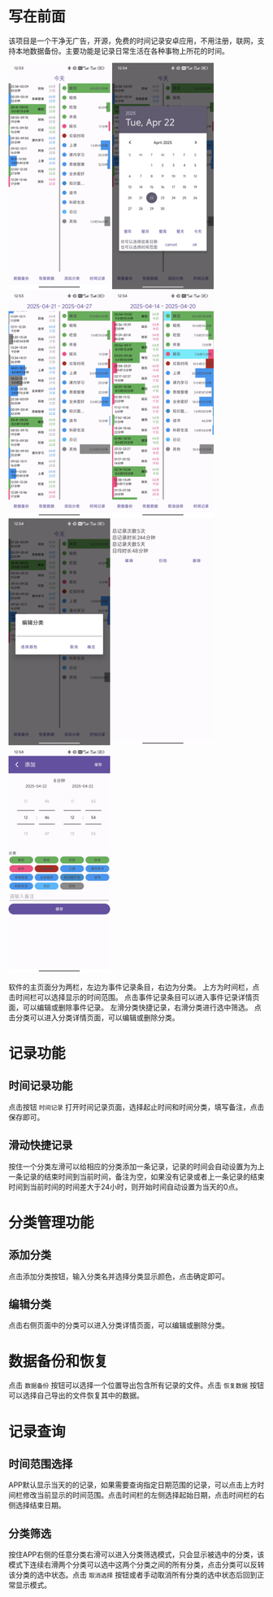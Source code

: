 # 写在前面

该项目是一个干净无广告，开源，免费的时间记录安卓应用，不用注册，联网，支持本地数据备份。主要功能是记录日常生活在各种事物上所花的时间。

<div class="inline-block">
  <img src="readme_picture/main_page.jpg?raw=true" width="200" title="主页面"> 
  <img src="readme_picture/main_page3.jpg?raw=true" width="200" title="日期范围设置">
  <img src="readme_picture/main_page1.jpg?raw=true" width="200" title="日期范围显示">
  <img src="readme_picture/main_page2.jpg?raw=true" width="200" title="分类筛选">
  <img src="readme_picture/add_category.jpg?raw=true" width="200" title="添加分类">
  <img src="readme_picture/category_page.jpg?raw=true" width="200" title="分类管理页面">
  <img src="readme_picture/event_page.jpg?raw=true" width="200" title="记录管理页面">
</div>
<!-- <img src="readme_picture/main_page3.jpg" width="200">
<img src="readme_picture/main_page1.jpg" width="200"> 
<img src="readme_picture/main_page2.jpg" width="200"> 
<img src="readme_picture/add_category.jpg" width="200">
<img src="readme_picture/category_page.jpg" width="200">
<img src="readme_picture/event_page.jpg" width="200"> -->

<!-- ![主页面](readme_picture/main_page.jpg) ![时间范围设置](readme_picture/main_page3.jpg) ![时间范围设置](readme_picture/main_page1.jpg) ![分类筛选](readme_picture/main_page2.jpg)  ![添加分类](readme_picture/add_category.jpg)  ![分类页面](readme_picture/category_page.jpg)  ![记录页面](readme_picture/event_page.jpg) -->

软件的主页面分为两栏，左边为事件记录条目，右边为分类。
上方为时间栏，点击时间栏可以选择显示的时间范围。
点击事件记录条目可以进入事件记录详情页面，可以编辑或删除事件记录。
左滑分类快捷记录，右滑分类进行选中筛选。
点击分类可以进入分类详情页面，可以编辑或删除分类。

# 记录功能

## 时间记录功能

点击按钮 `时间记录` 打开时间记录页面，选择起止时间和时间分类，填写备注，点击保存即可。

## 滑动快捷记录
按住一个分类左滑可以给相应的分类添加一条记录，记录的时间会自动设置为为上一条记录的结束时间到当前时间，备注为空，如果没有记录或者上一条记录的结束时间到当前时间的时间差大于24小时，则开始时间自动设置为当天的0点。

# 分类管理功能

## 添加分类

点击添加分类按钮，输入分类名并选择分类显示颜色，点击确定即可。

## 编辑分类

点击右侧页面中的分类可以进入分类详情页面，可以编辑或删除分类。

# 数据备份和恢复

点击 `数据备份` 按钮可以选择一个位置导出包含所有记录的文件。点击 `恢复数据` 按钮可以选择自己导出的文件恢复其中的数据。

# 记录查询

## 时间范围选择

APP默认显示当天的的记录，如果需要查询指定日期范围的记录，可以点击上方时间栏修改当前显示的时间范围。点击时间栏的左侧选择起始日期，点击时间栏的右侧选择结束日期。

## 分类筛选

按住APP右侧的任意分类右滑可以进入分类筛选模式，只会显示被选中的分类，该模式下连续右滑两个分类可以选中这两个分类之间的所有分类，点击分类可以反转该分类的选中状态。点击 `取消选择` 按钮或者手动取消所有分类的选中状态后回到正常显示模式。
